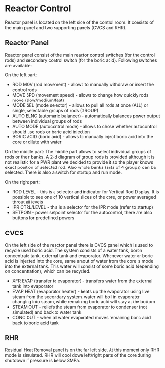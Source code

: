 # Reactor Control

Reactor panel is located on the left side of the control room. It consists of the main panel and two supporting panels (CVCS and RHR).

## Reactor Panel

Reactor panel consist of the main reactor control switches (for the control rods) and secondary control switch (for the boric acid). Following switches are available:

On the left part:
- ROD MOV (rod movement) - allows to manually withdraw or insert the control rods
- MOVE SPD (movement speed) - allows to change how quickly rods move (slow/medium/fast)
- MODE SEL (mode selector) - allows to pull all rods at once (ALL) or single, selectable groups of rods (GROUP)
- AUTO BLNC (automaric balancer) - automatically balances power output between individual groups of rods
- AUTO MODE (autocontrol mode) - allows to chose whether autocontrol should use rods or boric acid injection
- BORIC ACID (boric acid) - allows to manually inject boric acid into the core or dilute with water

On the middle part:
The middle part allows to select individual groups of rods or their banks. A 2-d diagram of group rods is provided although it is not realistic for a PWR plant we decided to provide it so the player knows exact position of selected rod. Also whole banks (sets of 4 groups) can be selected. There is also a switch for startup and run mode.

On the right part:
- ROD LEVEL - this is a selector and indicator for Vertical Rod Display. It is possible to see one of 10 vertical slices of the core, or power averaged throut all levels
- IPR CTRL/LEVEL - this is a selector for the IPR mode (refer to startup)
- SETPOIN - power setpoint selector for the autocontrol, there are also buttons for predefined powers

## CVCS

On the left side of the reactor panel there is CVCS panel which is used to recycle used boric acid. The system consists of a water tank, boron concentrate tank, external tank and evaporator. Whenever water or boric acid is injected into the core, same amout of water from the core is mode into the external tank. This water will consist of some boric acid (depending on concentration), which can be recycled.

- XFR EVAP (transfer to evaporator) - transfers water from the external tank into evaporator
- EVAP HEAT (evaporator heater) - heats up the evaporator using live steam from the secondary system, water will boil in evaporator changing into steam, while remaining boric acid will stay at the bottom
- STEAM OUT - reliefs the steam from evaporator to condenser (not simulated) and back to water tank
- CONC OUT - when all water evaporated moves remaining boric acid back to boric acid tank

## RHR

Residual Heat Removal panel is on the far left side. At this moment only RHR mode is simulated. RHR will cool down left/right parts of the core during shutdown if pressure is below 3MPa.
